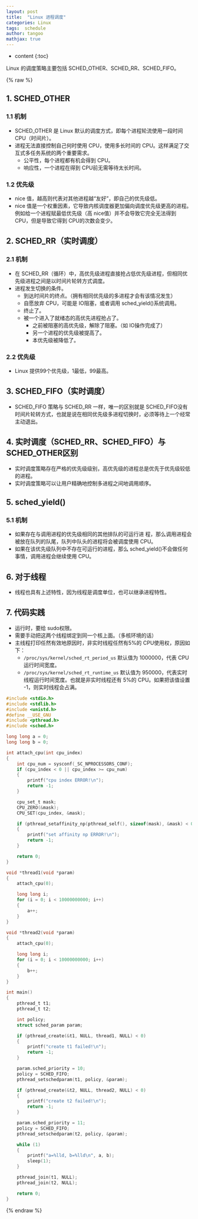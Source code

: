 ```yaml
---
layout: post
title:  "Linux 进程调度"
categories: Linux 
tags:  schedule
author: tangoo
mathjax: true
---
```


* content
{:toc}

Linux 的调度策略主要包括 SCHED_OTHER、SCHED_RR、SCHED_FIFO。





{% raw %}

## 1. SCHED_OTHER
### 1.1 机制

* SCHED_OTHER 是 Linux 默认的调度方式，即每个进程轮流使用一段时间 CPU（时间片）。
* 进程无法直接控制自己何时使用 CPU，使用多长时间的 CPU。这样满足了交互式多任务系统的两个重要需求。
  * 公平性，每个进程都有机会得到 CPU。
  * 响应性，一个进程在得到 CPU前无需等待太长时间。

### 1.2 优先级

* nice 值，越高则代表对其他进程越“友好”，即自己的优先级低。
* nice 值是一个权重因素，它导致内核调度器更加偏向调度优先级更高的进程。例如给一个进程赋最低优先级（高 nice值）并不会导致它完全无法得到 CPU，但是导致它得到 CPU的次数会变少。

## 2. SCHED_RR（实时调度）
### 2.1 机制

* 在 SCHED_RR（循环）中，高优先级进程直接抢占低优先级进程，但相同优先级进程之间是以时间片轮转方式调度。 
* 进程发生切换的条件。
  * 到达时间片的终点。（拥有相同优先级的多进程才会有该情况发生）
  * 自愿放弃 CPU，可能是 IO阻塞，或者调用 sched_yield()系统调用。
  * 终止了。
  * 被一个进入了就绪态的高优先进程抢占了。
    * 之前被阻塞的高优先级，解除了阻塞。（如 IO操作完成了）
    * 另一个进程的优先级被提高了。
    * 本优先级被降低了。

### 2.2 优先级

* Linux 提供99个优先级，1最低，99最高。

## 3. SCHED_FIFO（实时调度）
* SCHED_FIFO 策略与 SCHED_RR 一样，唯一的区别就是 SCHED_FIFO没有时间片轮转方式，也就是说在相同优先级多进程切换时，必须等待上一个经常主动退出。

## 4. 实时调度（SCHED_RR、SCHED_FIFO）与 SCHED_OTHER区别
* 实时调度策略存在严格的优先级级别，高优先级的进程总是优先于优先级较低的进程。
* 实时调度策略可以让用户精确地控制多进程之间地调用顺序。

## 5. sched_yield() 
### 5.1 机制

* 如果存在与调用进程的优先级相同的其他排队的可运行进 程，那么调用进程会被放在队列的队尾，队列中队头的进程将会被调度使用 CPU。
* 如果在该优先级队列中不存在可运行的进程，那么 sched_yield()不会做任何事情，调用进程会继续使用 CPU。

## 6. 对于线程

* 线程也具有上述特性，因为线程是调度单位，也可以继承进程特性。

## 7. 代码实践
* 运行时，要给 sudo权限。
* 需要手动把这两个线程绑定到同一个核上面。（多核环境的话）
* 主线程打印任然有效地原因时，非实时线程任然有5%的 CPU使用权，原因如下：
  * `/proc/sys/kernel/sched_rt_period_us` 默认值为 1000000，代表 CPU运行时间宽度。
  * `/proc/sys/kernel/sched_rt_runtime_us` 默认值为 950000，代表实时线程运行时间宽度。也就是非实时线程还有 5%的 CPU。如果把该值设置 -1，则实时线程会占满。 

```C
#include <stdio.h>
#include <stdlib.h>
#include <unistd.h>
#define __USE_GNU
#include <pthread.h>
#include <sched.h>

long long a = 0;
long long b = 0;

int attach_cpu(int cpu_index)
{
    int cpu_num = sysconf(_SC_NPROCESSORS_CONF);
    if (cpu_index < 0 || cpu_index >= cpu_num)
    {
        printf("cpu index ERROR!\n");
        return -1;
    }

    cpu_set_t mask;
    CPU_ZERO(&mask);
    CPU_SET(cpu_index, &mask);

    if (pthread_setaffinity_np(pthread_self(), sizeof(mask), &mask) < 0)
    {
        printf("set affinity np ERROR!\n");
        return -1;
    }

    return 0;
}

void *thread1(void *param)
{
    attach_cpu(0);

    long long i;
    for (i = 0; i < 10000000000; i++)
    {
        a++;
    }
}

void *thread2(void *param)
{
    attach_cpu(0);

    long long i;
    for (i = 0; i < 10000000000; i++)
    {
        b++;
    }
}

int main()
{
    pthread_t t1;
    pthread_t t2;

    int policy;
    struct sched_param param;

    if (pthread_create(&t1, NULL, thread1, NULL) < 0)
    {
        printf("create t1 failed!\n");
        return -1;
    }

    param.sched_priority = 10;
    policy = SCHED_FIFO;
    pthread_setschedparam(t1, policy, &param);

    if (pthread_create(&t2, NULL, thread2, NULL) < 0)
    {
        printf("create t2 failed!\n");
        return -1;
    }

    param.sched_priority = 11;
    policy = SCHED_FIFO;
    pthread_setschedparam(t2, policy, &param);

    while (1)
    {
        printf("a=%lld, b=%lld\n", a, b);
        sleep(1);
    }

    pthread_join(t1, NULL);
    pthread_join(t2, NULL);

    return 0;
}
```

{% endraw %}